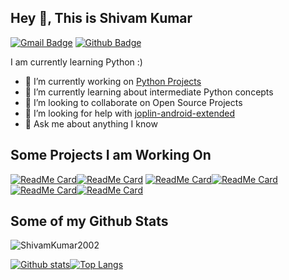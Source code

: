 ## Hey 👋, This is Shivam Kumar
[![Gmail Badge](https://img.shields.io/badge/-kumar.shivam.jarvis@gmail.com-c14438?style=flat&logo=Gmail&logoColor=white&link=mailto:kumar.shivam.jarvis@gmail.com)](mailto:kumar.shivam.jarvis@gmail.com) [![Github Badge](https://img.shields.io/badge/-ShivamKumar2002-grey?style=flat&logo=github&logoColor=white&link=https://github.com/ShivamKumar2002/)](https://www.github.com/ShivamKumar2002/)
<p align='left'>I am currently learning Python :)</p>

- 🔭 I’m currently working on [Python Projects](https://github.com/ShivamKumar2002/python-core-projects-hyperskill)
- 🌱 I’m currently learning about intermediate Python concepts
- 👯 I’m looking to collaborate on Open Source Projects
- 🤔 I’m looking for help with [joplin-android-extended](https://github.com/ShivamKumar2002/joplin-android-extended)
- 💬 Ask me about anything I know

## Some Projects I am Working On
[![ReadMe Card](https://github-readme-stats.vercel.app/api/pin/?username=ShivamKumar2002&repo=python-core-projects-hyperskill&theme=vue-dark)](https://github.com/ShivamKumar2002/python-core-projects-hyperskill)[![ReadMe Card](https://github-readme-stats.vercel.app/api/pin/?username=ShivamKumar2002&repo=joplin-android-extended&theme=vue-dark)](https://github.com/ShivamKumar2002/joplin-android-extended)
[![ReadMe Card](https://github-readme-stats.vercel.app/api/pin/?username=ShivamKumar2002&repo=Coursera_Machine-Learning&theme=vue-dark)](https://github.com/ShivamKumar2002/Coursera_Machine-Learning)[![ReadMe Card](https://github-readme-stats.vercel.app/api/pin/?username=ShivamKumar2002&repo=configs&theme=vue-dark)](https://github.com/ShivamKumar2002/configs)
[![ReadMe Card](https://github-readme-stats.vercel.app/api/pin/?username=ShivamKumar2002&repo=m4st3r-4.14-violet&theme=vue-dark)](https://github.com/ShivamKumar2002/m4st3r-4.14-violet)[![ReadMe Card](https://github-readme-stats.vercel.app/api/pin/?username=ShivamKumar2002&repo=kernel-scripts&theme=vue-dark)](https://github.com/ShivamKumar2002/kernel-scripts)

## Some of my Github Stats
<p align=left> <img src=https://komarev.com/ghpvc/?username=ShivamKumar2002 alt=ShivamKumar2002 /> </p>

[![Github stats](https://github-readme-stats.vercel.app/api?username=ShivamKumar2002&show_icons=true&include_all_commits=true&count_private=true&theme=vue-dark)](https://github.com/ShivamKumar2002/github-readme-stats)[![Top Langs](https://github-readme-stats.vercel.app/api/top-langs/?username=ShivamKumar2002&layout=compact&include_all_commits=true&count_private=true&theme=vue-dark)](https://github.com/ShivamKumar2002/github-readme-stats)


<!--
**ShivamKumar2002/ShivamKumar2002** is a ✨ _special_ ✨ repository because its `README.md` (this file) appears on your GitHub profile.

Here are some ideas to get you started:

- 🔭 I’m currently working on ...
- 🌱 I’m currently learning ...
- 👯 I’m looking to collaborate on ...
- 🤔 I’m looking for help with ...
- 💬 Ask me about ...
- 📫 How to reach me: ...
- 😄 Pronouns: ...
- ⚡ Fun fact: ...
-->
